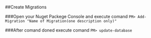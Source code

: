 ##Create Migrations

###Open your Nuget Packege Console and execute comand
`PM> Add-Migration "Name of Migration(one description only)"`

###After comand doned execute comand
`PM> update-database`

